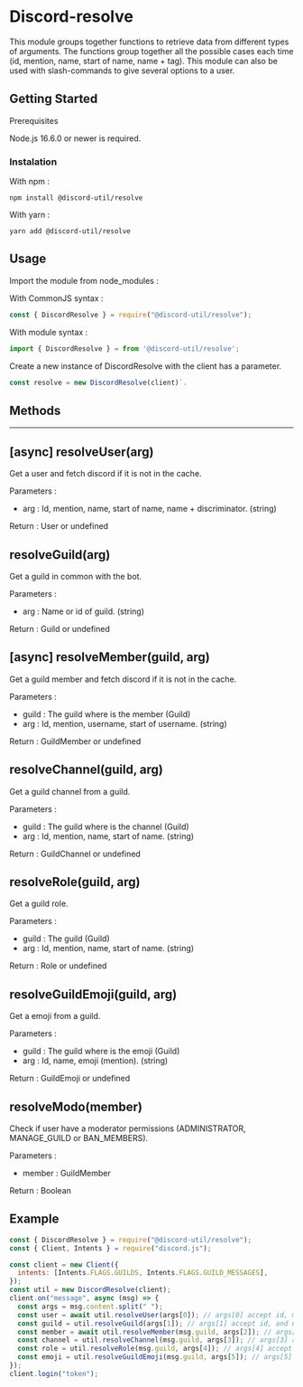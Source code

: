 # Discord-resolve

This module groups together functions to retrieve data from different types of arguments. The functions group together all the possible cases each time (id, mention, name, start of name, name + tag). This module can also be used with slash-commands to give several options to a user.

## Getting Started

Prerequisites

Node.js 16.6.0 or newer is required.

### Instalation

With npm :

```sh-session
npm install @discord-util/resolve
```

With yarn :

```sh-session
yarn add @discord-util/resolve
```

## Usage

Import the module from node_modules :

With CommonJS syntax :

```js
const { DiscordResolve } = require("@discord-util/resolve");
```

With module syntax :

```js
import { DiscordResolve } = from '@discord-util/resolve';
```

Create a new instance of DiscordResolve with the client has a parameter.

```js
const resolve = new DiscordResolve(client)`.
```

## Methods

---

## [async] resolveUser(arg)

Get a user and fetch discord if it is not in the cache.

Parameters :

- arg : Id, mention, name, start of name, name + discriminator. (string)

Return : User or undefined

## resolveGuild(arg)

Get a guild in common with the bot.

Parameters :

- arg : Name or id of guild. (string)

Return : Guild or undefined

## [async] resolveMember(guild, arg)

Get a guild member and fetch discord if it is not in the cache.

Parameters :

- guild : The guild where is the member (Guild)
- arg : Id, mention, username, start of username. (string)

Return : GuildMember or undefined

## resolveChannel(guild, arg)

Get a guild channel from a guild.

Parameters :

- guild : The guild where is the channel (Guild)
- arg : Id, mention, name, start of name. (string)

Return : GuildChannel or undefined

## resolveRole(guild, arg)

Get a guild role.

Parameters :

- guild : The guild (Guild)
- arg : Id, mention, name, start of name. (string)

Return : Role or undefined

## resolveGuildEmoji(guild, arg)

Get a emoji from a guild.

Parameters :

- guild : The guild where is the emoji (Guild)
- arg : Id, name, emoji (mention). (string)

Return : GuildEmoji or undefined

## resolveModo(member)

Check if user have a moderator permissions (ADMINISTRATOR, MANAGE_GUILD or BAN_MEMBERS).

Parameters :

- member : GuildMember

Return : Boolean

## Example

```js
const { DiscordResolve } = require("@discord-util/resolve");
const { Client, Intents } = require("discord.js");

const client = new Client({
  intents: [Intents.FLAGS.GUILDS, Intents.FLAGS.GUILD_MESSAGES],
});
const util = new DiscordResolve(client);
client.on("message", async (msg) => {
  const args = msg.content.split(" ");
  const user = await util.resolveUser(args[0]); // args[0] accept id, mention, name, start of name and username + discriminator.
  const guild = util.resolveGuild(args[1]); // args[1] accept id, and name.
  const member = await util.resolveMember(msg.guild, args[2]); // args[2] accept id, mention, username, start of username.
  const channel = util.resolveChannel(msg.guild, args[3]); // args[3] accept id, mention and name.
  const role = util.resolveRole(msg.guild, args[4]); // args[4] accept id, mention, name and start of name.
  const emoji = util.resolveGuildEmoji(msg.guild, args[5]); // args[5] accept id, name and emoji.
});
client.login("token");
```
